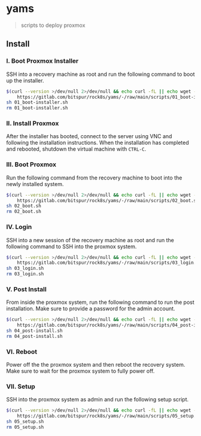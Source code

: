 # yams

> scripts to deploy proxmox

## Install

### I. Boot Proxmox Installer

SSH into a recovery machine as root and run the following command to boot up the installer.

```sh
$(curl --version >/dev/null 2>/dev/null && echo curl -fL || echo wget --content-on-error -O-) \
    https://gitlab.com/bitspur/rock8s/yams/-/raw/main/scripts/01_boot-installer.sh 2>/dev/null > 01_boot-installer.sh
sh 01_boot-installer.sh
rm 01_boot-installer.sh
```

### II. Install Proxmox

After the installer has booted, connect to the server using VNC and following the installation
instructions. When the installation has completed and rebooted, shutdown the virtual machine with `CTRL-C`.

### III. Boot Proxmox

Run the following command from the recovery machine to boot into the newly installed system.

```sh
$(curl --version >/dev/null 2>/dev/null && echo curl -fL || echo wget --content-on-error -O-) \
    https://gitlab.com/bitspur/rock8s/yams/-/raw/main/scripts/02_boot.sh > 02_boot.sh
sh 02_boot.sh
rm 02_boot.sh
```

### IV. Login

SSH into a new session of the recovery machine as root and run the following command to SSH into the proxmox system.

```sh
$(curl --version >/dev/null 2>/dev/null && echo curl -fL || echo wget --content-on-error -O-) \
    https://gitlab.com/bitspur/rock8s/yams/-/raw/main/scripts/03_login.sh > 03_login.sh
sh 03_login.sh
rm 03_login.sh
```

### V. Post Install

From inside the proxmox system, run the following command to run the post installation. Make
sure to provide a password for the admin account.

```sh
$(curl --version >/dev/null 2>/dev/null && echo curl -fL || echo wget --content-on-error -O-) \
    https://gitlab.com/bitspur/rock8s/yams/-/raw/main/scripts/04_post-install.sh > 04_post-install.sh
sh 04_post-install.sh
rm 04_post-install.sh
```

### VI. Reboot

Power off the the proxmox system and then reboot the recovery system. Make sure to wait for the
proxmox system to fully power off.

### VII. Setup

SSH into the proxmox system as admin and run the following setup script.

```sh
$(curl --version >/dev/null 2>/dev/null && echo curl -fL || echo wget --content-on-error -O-) \
    https://gitlab.com/bitspur/rock8s/yams/-/raw/main/scripts/05_setup.sh > 05_setup.sh
sh 05_setup.sh
rm 05_setup.sh
```
